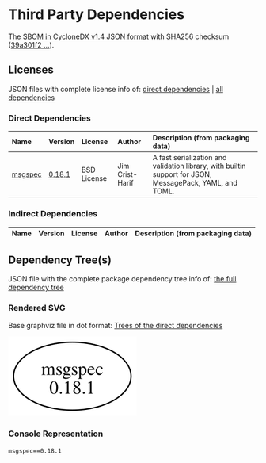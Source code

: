 # Third Party Dependencies

<!--[[[fill sbom_sha256()]]]-->
The [SBOM in CycloneDX v1.4 JSON format](https://git.sr.ht/~sthagen/paikalta/blob/default/sbom/cdx.json) with SHA256 checksum ([39a301f2 ...](https://git.sr.ht/~sthagen/paikalta/blob/default/sbom/cdx.json.sha256 "sha256:39a301f279ba4951c18a6dd1a6533555ba5b759399815619c3ab840000c66798")).
<!--[[[end]]] (checksum: 9b081335bf1b06140d7d81458299d154)-->
## Licenses 

JSON files with complete license info of: [direct dependencies](direct-dependency-licenses.json) | [all dependencies](all-dependency-licenses.json)

### Direct Dependencies

<!--[[[fill direct_dependencies_table()]]]-->
| Name                                        | Version                                            | License     | Author          | Description (from packaging data)                                                                        |
|:--------------------------------------------|:---------------------------------------------------|:------------|:----------------|:---------------------------------------------------------------------------------------------------------|
| [msgspec](https://jcristharif.com/msgspec/) | [0.18.1](https://pypi.org/project/msgspec/0.18.1/) | BSD License | Jim Crist-Harif | A fast serialization and validation library, with builtin support for JSON, MessagePack, YAML, and TOML. |
<!--[[[end]]] (checksum: a8a0d87fd1700f39b83bb37024b28eb0)-->

### Indirect Dependencies

<!--[[[fill indirect_dependencies_table()]]]-->
| Name | Version | License | Author | Description (from packaging data) |
|:-----|:--------|:--------|:-------|:----------------------------------|
<!--[[[end]]] (checksum: 8a87b89207db0be2864af66f9266660c)-->

## Dependency Tree(s)

JSON file with the complete package dependency tree info of: [the full dependency tree](package-dependency-tree.json)

### Rendered SVG

Base graphviz file in dot format: [Trees of the direct dependencies](package-dependency-tree.dot.txt)

<img src="./package-dependency-tree.svg" alt="Trees of the direct dependencies" title="Trees of the direct dependencies"/>

### Console Representation

<!--[[[fill dependency_tree_console_text()]]]-->
````console
msgspec==0.18.1
````
<!--[[[end]]] (checksum: 057f57eccbb5e7c445531ff2f2c13336)-->
